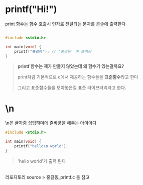 # printf("Hi!")

print 함수는 함수 호출시 인자로 전달되는 문자를 콘솔에 출력한다

```c

#include <stdio.h>

int main(void) {
    printf("홍길동"); // '홍길동' 이 출력됨
}
```

> **printf 함수는 제가 만들지 않았는데 왜 함수가 있는걸까요?**
> 
> print처럼 기본적으로 c에서 제공하는 함수들을 **표준함수**라고 한다
> 
> 그리고 표준함수들을 모아놓은걸 표준 라이브러리라고 한다.

# \n

\n은 글자중 삽입하며에 줄바꿈을 해주는 아이이다

```c
#include <stdio.h>

int main(void) {
    printf("hello\n world");
}
```

> 'hello
> world'가 출력 된다

<br>
리포지토리 source > 홍길동_printf.c 을 참고